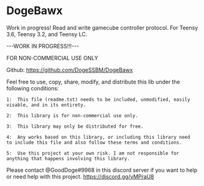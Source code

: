 # DogeBawx
Work in progress! Read and write gamecube controller protocol. For Teensy 3.6, Teensy 3.2, and Teensy LC.

---WORK IN PROGRESS!!!---

FOR NON-COMMERCIAL USE ONLY

Github: https://github.com/DogeSSBM/DogeBawx

Feel free to use, copy, share, modify, and distribute this lib under the 
following conditions:

	1:	This file (readme.txt) needs to be included, unmodified, easily 
	visable, and in its entirety.

	2:	This library is for non-commercial use only.

	3:	This library may only be distributed for free.

	4:	Any works based on this library, or including this library need 
	to include this file and also follow these terms and conditions.

	5:	Use this project at your own risk. I am not responsible for
	anything that happens involving this library.

Please contact @GoodDoge#9968 in this discord server if you want to help
or need help with this project. https://discord.gg/vMPraU8
